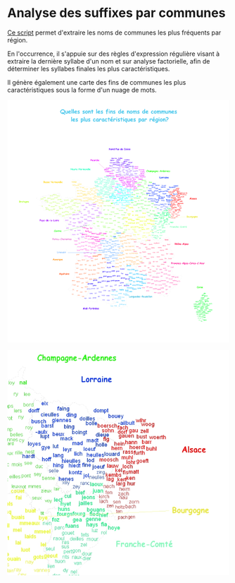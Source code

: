 # Analyse des suffixes par communes



[Ce script](suffixes-communes.R) permet d'extraire les noms de communes les plus fréquents par région.

En l'occurrence, il s'appuie sur des règles d'expression régulière visant à extraire la dernière syllabe d'un nom et sur analyse factorielle, afin de déterminer les syllabes finales les plus caractéristiques.

Il génère également une carte des fins de communes les plus caractéristiques sous la forme d'un nuage de mots.

![](img/france.png)

![](img/extrait.jpeg)



